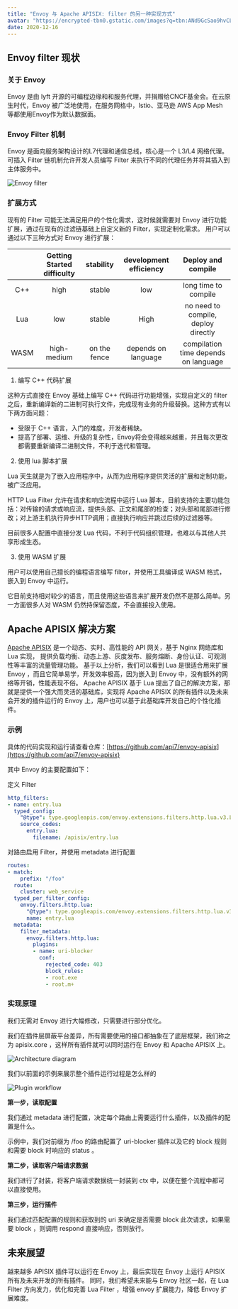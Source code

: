 ```yaml
---
title: "Envoy 与 Apache APISIX: filter 的另一种实现方式"
avatar: "https://encrypted-tbn0.gstatic.com/images?q=tbn:ANd9GcSao9hvCLqBfgE5WDNqILk4MZJA00YvgvhFpQ&usqp=CAU"
date: 2020-12-16
---
```


## Envoy filter 现状

### 关于 Envoy

Envoy 是由 lyft 开源的可编程边缘和和服务代理，并捐赠给CNCF基金会。在云原生时代，Envoy 被广泛地使用，在服务网格中，Istio、亚马逊 AWS App Mesh 等都使用Envoy作为默认数据面。

### Envoy Filter 机制

Envoy 是面向服务架构设计的L7代理和通信总线，核心是一个 L3/L4 网络代理。可插入 Filter 链机制允许开发人员编写 Filter 来执行不同的代理任务并将其插入到主体服务中。

![Envoy filter](https://static.apiseven.com/filters.png)

### 扩展方式

现有的 Filter 可能无法满足用户的个性化需求，这时候就需要对 Envoy 进行功能扩展，通过在现有的过滤链基础上自定义新的 Filter，实现定制化需求。
用户可以通过以下三种方式对 Envoy 进行扩展：


|       | Getting Started difficulty |  stability   | development efficiency |          Deploy and compile          |
| :---: | :------------------------: | :----------: | :--------------------: | :----------------------------------: |
|  C++  |            high            |    stable    |          low           |         long time to compile         |
|  Lua  |            low             |    stable    |          High          | no need to compile, deploy directly  |
| WASM  |        high-medium         | on the fence |  depends on language   | compilation time depends on language |

1.  编写 C++ 代码扩展
   
这种方式直接在 Envoy 基础上编写 C++ 代码进行功能增强，实现自定义的 filter 之后，重新编译新的二进制可执行文件，完成现有业务的升级替换。这种方式有以下两方面问题：
- 受限于 C++ 语言，入门的难度，开发者稀缺。
- 提高了部署、运维、升级的复杂性，Envoy将会变得越来越重，并且每次更改都需要重新编译二进制文件，不利于迭代和管理。

2. 使用 lua 脚本扩展

Lua 天生就是为了嵌入应用程序中，从而为应用程序提供灵活的扩展和定制功能，被广泛应用。

HTTP Lua Filter 允许在请求和响应流程中运行 Lua 脚本，目前支持的主要功能包括：对传输的请求或响应流，提供头部、正文和尾部的检查；对头部和尾部进行修改；对上游主机执行异步HTTP调用；直接执行响应并跳过后续的过滤器等。

目前很多人配置中直接分发 Lua 代码，不利于代码组织管理，也难以与其他人共享形成生态。


3. 使用 WASM 扩展

用户可以使用自己擅长的编程语言编写 filter，并使用工具编译成 WASM 格式，嵌入到 Envoy 中运行。

它目前支持相对较少的语言，而且使用这些语言来扩展开发仍然不是那么简单。另一方面很多人对 WASM 仍然持保留态度，不会直接投入使用。

## Apache APISIX 解决方案

[Apache APISIX](https://github.com/apache/apisix) 是一个动态、实时、高性能的 API 网关，基于 Nginx 网络库和 Lua 实现， 提供负载均衡、动态上游、灰度发布、服务熔断、身份认证、可观测性等丰富的流量管理功能。
基于以上分析，我们可以看到 Lua 是很适合用来扩展 Envoy ，而且它简单易学，开发效率极高，因为嵌入到 Envoy 中，没有额外的网络等开销，性能表现不俗。
Apache APISIX 基于 Lua 提出了自己的解决方案，那就是提供一个强大而灵活的基础库，实现将 Apache APISIX 的所有插件以及未来会开发的插件运行的 Envoy 上，用户也可以基于此基础库开发自己的个性化插件。


### 示例

具体的代码实现和运行请查看仓库：[https://github.com/api7/envoy-apisix](https://github.com/api7/envoy-apisix)

其中 Envoy 的主要配置如下：

定义 Filter

```yaml
http_filters:
- name: entry.lua
  typed_config:
    "@type": type.googleapis.com/envoy.extensions.filters.http.lua.v3.Lua
    source_codes:
      entry.lua:
        filename: /apisix/entry.lua
```

对路由启用 Filter，并使用 metadata 进行配置

```yaml
routes:
- match:
    prefix: "/foo"
  route:
    cluster: web_service
  typed_per_filter_config:
    envoy.filters.http.lua:
      "@type": type.googleapis.com/envoy.extensions.filters.http.lua.v3.LuaPerRoute
      name: entry.lua
  metadata:
    filter_metadata:
      envoy.filters.http.lua:
        plugins:
        - name: uri-blocker
          conf:
            rejected_code: 403
            block_rules:
            - root.exe
            - root.m+
```

### 实现原理

我们无需对 Envoy 进行大幅修改，只需要进行部分优化。

我们在插件层屏蔽平台差异，所有需要使用的接口都抽象在了底层框架，我们称之为 apisix.core ，这样所有插件就可以同时运行在 Envoy 和 Apache APISIX 上。


![Architecture diagram](https://static.apiseven.com/main.png)

我们以前面的示例来展示整个插件运行过程是怎么样的

![Plugin workflow](https://static.apiseven.com/workflow.png)

**第一步，读取配置**

我们通过 metadata 进行配置，决定每个路由上需要运行什么插件，以及插件的配置是什么。

示例中，我们对前缀为 /foo 的路由配置了 uri-blocker 插件以及它的 block 规则和需要 block 时响应的 status 。

**第二步，读取客户端请求数据**

我们进行了封装，将客户端请求数据统一封装到 ctx 中，以便在整个流程中都可以直接使用。

**第三步，运行插件**

我们通过匹配配置的规则和获取到的 uri 来确定是否需要 block 此次请求，如果需要 block ，则调用 respond 直接响应，否则放行。

## 未来展望

越来越多 APISIX 插件可以运行在 Envoy 上，最后实现在 Envoy 上运行 APISIX 所有及未来开发的所有插件。
同时，我们希望未来能与 Envoy 社区一起，在 Lua Filter 方向发力，优化和完善 Lua Filter ，增强 envoy 扩展能力，降低 Envoy 扩展难度。

